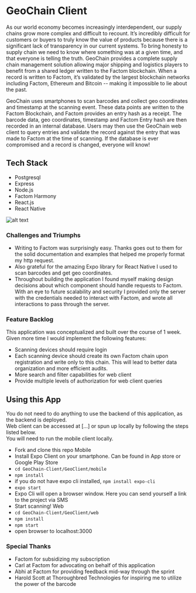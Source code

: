 # GeoChain Client

As our world economy becomes increasingly interdependent, our supply chains grow more complex and difficult to recount. It’s incredibly difficult for customers or buyers to truly know the value of products because there is a significant lack of transparency in our current systems. To bring honesty to supply chain we need to know where something was at a given time, and that everyone is telling the truth. GeoChain provides a complete supply chain management solution allowing major shipping and logistics players to benefit from a shared ledger written to the Factom blockchain. When a record is written to Factom, it’s validated by the largest blockchain networks including Factom, Ethereum and Bitcoin -- making it impossible to lie about the past. 

GeoChain uses smartphones to scan barcodes and collect geo coordinates and timestamp at the scanning event. These data points are written to the Factom Blockchain, and Factom provides an entry hash as a receipt. The barcode data, geo coordinates, timestamp and Factom Entry hash are then recorded in an internal database. Users may then use the GeoChain web client to query entries and validate the record against the entry that was made to Factom at the time of scanning. If the database is ever compromised and a record is changed, everyone will know!
 
## Tech Stack
* Postgresql
* Express
* Node.js
* Factom Harmony
* React.js
* React Native

![alt text](https://github.com/cscottrun/GeoChain-Server/blob/master/diagram.jpg)

### Challenges and Triumphs  
* Writing to Factom was surprisingly easy. Thanks goes out to them for the solid documentation and examples that helped me properly format my http request. 
* Also grateful for the amazing Expo library for React Native I used to scan barcodes and get geo coordinates.
* Throughout building the application I found myself making design decisions about which component should handle requests to Factom. With an eye to future scalability and security I provided only the server with the credentials needed to interact with Factom, and wrote all interactions to pass through the server.

### Feature Backlog
This application was conceptualized and built over the course of 1 week. Given more time I would implement the following features: 
* Scanning devices should require login 
* Each scanning device should create its own Factom chain upon registration and write only to this chain. This will lead to better data organization and more efficient audits.
* More search and filter capabilities for web client
* Provide multiple levels of authorization for web client queries

## Using this App
You do not need to do anything to use the backend of this application, as the backend is deployed.  <br />
Web client can be accessed at […] or spun up locally by following the steps listed below. <br />
You will need to run the mobile client locally.
* Fork and clone this repo
Mobile
* Install Expo Client on your smartphone. Can be found in App store or Google Play Store
* `cd GeoChain-Client/GeoClient/mobile`
* `npm install`
* if you do not have expo cli installed, `npm install expo-cli`
* `expo start`
* Expo Cli will open a browser window. Here you can send yourself a link to the project via SMS
* Start scanning!
Web
* `cd GeoChain-Client/GeoClient/web`
* `npm install`
* `npm start`
* open browser to localhost:3000

### Special Thanks
* Factom for subsidizing my subscription
* Carl at Factom for advocating on behalf of this application
* Abhi at Factom for providing feedback mid-way through the sprint
* Harold Scott at Thoroughbred Technologies for inspiring me to utilize the power of the barcode


